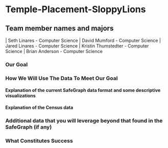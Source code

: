 ﻿# Temple-Placement-SloppyLions

## Team member names and majors
| Seth Linares - Computer Science | David Mumford - Computer Science | Jared Linares - Computer Science | Kristin Thumstedter - Computer Science | Brian Anderson - Computer Science

### Our Goal

### How We Will Use The Data To Meet Our Goal

#### Explanation of the current SafeGraph data format and some descriptive visualizations

#### Explanation of the Census data

### Additional data that you will leverage beyond that found in the SafeGraph (if any)

### What Constitutes Success

